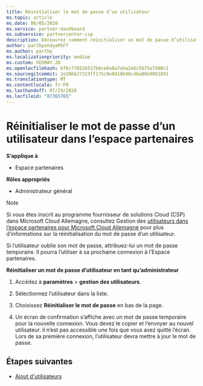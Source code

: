 ```yaml
---
title: Réinitialiser le mot de passe d’un utilisateur
ms.topic: article
ms.date: 06/05/2020
ms.service: partner-dashboard
ms.subservice: partnercenter-csp
description: Découvrez comment réinitialiser un mot de passe d’utilisateur dans l’espace partenaires. Les utilisateurs recevront un mot de passe temporaire la prochaine fois qu’ils se connecteront à l’espace partenaires.
author: parthpandyaMSFT
ms.author: parthp
ms.localizationpriority: medium
ms.custom: SEOMAY.20
ms.openlocfilehash: bf6c77652b517b6ce6a6a7eba2a6c5675e7080c1
ms.sourcegitcommit: 2e206627323ff175c0e0d10646cdba80e9881891
ms.translationtype: MT
ms.contentlocale: fr-FR
ms.lasthandoff: 07/29/2020
ms.locfileid: "87365765"
---
```

# <a name="reset-a-users-password-in-partner-center"></a>Réinitialiser le mot de passe d’un utilisateur dans l’espace partenaires

**S’applique à**

- Espace partenaires
 
**Rôles appropriés**

- Administrateur général

> [!NOTE]  
> Si vous êtes inscrit au programme fournisseur de solutions Cloud (CSP) dans Microsoft Cloud Allemagne, consultez Gestion des [utilisateurs dans l’espace partenaires pour Microsoft Cloud Allemagne](user-management-in-partner-center-for-microsoft-cloud-germany.md) pour plus d’informations sur la réinitialisation du mot de passe d’un utilisateur.

Si l’utilisateur oublie son mot de passe, attribuez-lui un mot de passe temporaire. Il pourra l’utiliser à sa prochaine connexion à l’Espace partenaires.

**Réinitialiser un mot de passe d’utilisateur en tant qu’administrateur**

1. Accédez à **paramètres** &gt; **gestion des utilisateurs**.

2. Sélectionnez l’utilisateur dans la liste.

3. Choisissez **Réinitialiser le mot de passe** en bas de la page.

4. Un écran de confirmation s’affiche avec un mot de passe temporaire pour la nouvelle connexion. Vous devez le copier et l’envoyer au nouvel utilisateur. il n’est pas accessible une fois que vous avez quitté l’écran. Lors de sa première connexion, l’utilisateur devra mettre à jour le mot de passe.

## <a name="next-steps"></a>Étapes suivantes

- [Ajout d'utilisateurs](create-user-accounts-and-set-permissions.md)